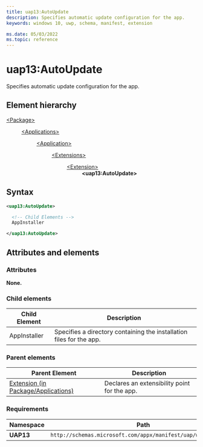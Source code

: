 ```yaml
---
title: uap13:AutoUpdate
description: Specifies automatic update configuration for the app.
keywords: windows 10, uwp, schema, manifest, extension

ms.date: 05/03/2022
ms.topic: reference
---
```


# uap13:AutoUpdate

Specifies automatic update configuration for the app.

## Element hierarchy

<dl>
<dt><a href="element-package.md">&lt;Package&gt;</a></dt>
<dd>
<dl>
<dt><a href="element-applications.md">&lt;Applications&gt;</a></dt>
<dd>
<dl>
<dt><a href="element-application.md">&lt;Application&gt;</a></dt>
<dd>
<dl>
<dt><a href="element-extensions.md">&lt;Extensions&gt;</a></dt>
<dd>
<dl>
<dt><a href="element-extension.md">&lt;Extension&gt;</a></dt>
<dd><strong>&lt;uap13:AutoUpdate&gt;</strong></dd>
</dl>
</dd>
</dl>
</dd>
</dl>
</dd>
</dl>
</dd>
</dl>

## Syntax

``` XML
<uap13:AutoUpdate>

  <!-- Child Elements -->
  AppInstaller

</uap13:AutoUpdate>
```

## Attributes  and elements

### Attributes

**None.**

### Child elements

| Child Element | Description |
|-|-|
| AppInstaller | Specifies a directory containing the installation files for the app. |

### Parent elements

| Parent Element | Description |
|-|-|
| [Extension (in Package/Applications)](element-extension.md) | Declares an extensibility point for the app. |

### Requirements

| Namespace | Path |
|-|-|
| **UAP13** | `http://schemas.microsoft.com/appx/manifest/uap/windows/10/13` |